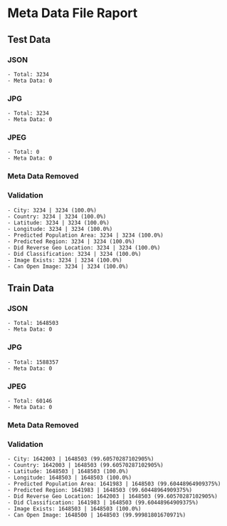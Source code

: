 # Meta Data File Raport

## Test Data
### JSON
    - Total: 3234
    - Meta Data: 0
### JPG
    - Total: 3234
    - Meta Data: 0
### JPEG
    - Total: 0
    - Meta Data: 0
### Meta Data Removed
### Validation
    - City: 3234 | 3234 (100.0%)
    - Country: 3234 | 3234 (100.0%)
    - Latitude: 3234 | 3234 (100.0%)
    - Longitude: 3234 | 3234 (100.0%)
    - Predicted Population Area: 3234 | 3234 (100.0%)
    - Predicted Region: 3234 | 3234 (100.0%)
    - Did Reverse Geo Location: 3234 | 3234 (100.0%)
    - Did Classification: 3234 | 3234 (100.0%)
    - Image Exists: 3234 | 3234 (100.0%)
    - Can Open Image: 3234 | 3234 (100.0%)
## Train Data
### JSON
    - Total: 1648503
    - Meta Data: 0
### JPG
    - Total: 1588357
    - Meta Data: 0
### JPEG
    - Total: 60146
    - Meta Data: 0
### Meta Data Removed
### Validation
    - City: 1642003 | 1648503 (99.60570287102905%)
    - Country: 1642003 | 1648503 (99.60570287102905%)
    - Latitude: 1648503 | 1648503 (100.0%)
    - Longitude: 1648503 | 1648503 (100.0%)
    - Predicted Population Area: 1641983 | 1648503 (99.60448964909375%)
    - Predicted Region: 1641983 | 1648503 (99.60448964909375%)
    - Did Reverse Geo Location: 1642003 | 1648503 (99.60570287102905%)
    - Did Classification: 1641983 | 1648503 (99.60448964909375%)
    - Image Exists: 1648503 | 1648503 (100.0%)
    - Can Open Image: 1648500 | 1648503 (99.99981801670971%)
